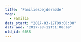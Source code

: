 ```yaml
---
title: 'Familiespejdermøde'
tags:
  - Familie
date_start: "2017-03-12T09:00:00"
date_end: "2017-03-12T11:00:00"
old_id: 6688
---
```

